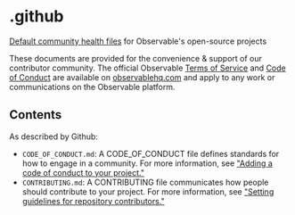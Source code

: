# .github
[Default community health files](https://docs.github.com/en/github/building-a-strong-community/creating-a-default-community-health-file) for Observable's open-source projects

These documents are provided for the convenience & support of our contributor community. The official Observable [Terms of Service](https://observablehq.com/terms-of-service) and [Code of Conduct](https://observablehq.com/@observablehq/code-of-conduct) are available on [observablehq.com](https://observablehq.com) and apply to any work or communications on the Observable platform. 

## Contents
As described by Github:
- `CODE_OF_CONDUCT.md`:	A CODE_OF_CONDUCT file defines standards for how to engage in a community. For more information, see ["Adding a code of conduct to your project."](https://docs.github.com/en/articles/adding-a-code-of-conduct-to-your-project)
- `CONTRIBUTING.md`:	A CONTRIBUTING file communicates how people should contribute to your project. For more information, see ["Setting guidelines for repository contributors."](https://docs.github.com/en/articles/setting-guidelines-for-repository-contributors)
